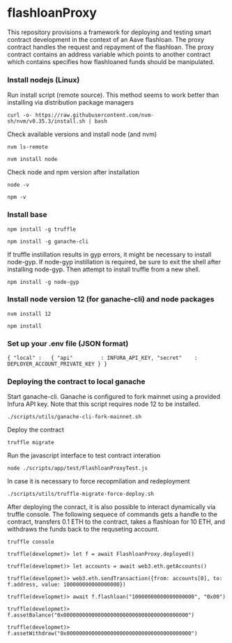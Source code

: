 # flashloanProxy

This repository provisions a framework for deploying and testing smart contract development in the context of an Aave flashloan. The proxy contract handles the request and repayment of the flashloan. The proxy contract contains an address variable which points to another contract which contains specifies how flashloaned funds should be manipulated.

### Install nodejs (Linux)

Run install script (remote source). This method seems to work better than installing via distribution package managers

`curl -o- https://raw.githubusercontent.com/nvm-sh/nvm/v0.35.3/install.sh | bash`

Check available versions and install node (and nvm)

`nvm ls-remote`

`nvm install node`

Check node and npm version after installation

`node -v`

`npm -v`

### Install base 

`npm install -g truffle`

`npm install -g ganache-cli`

If truffle instillation results in gyp errors, it might be necessary to install node-gyp. If node-gyp instillation is required, be sure to exit the shell after installing node-gyp. Then attempt to install truffle from a new shell. 

`npm install -g node-gyp`

### Install node version 12 (for ganache-cli) and node packages

`nvm install 12` 

`npm install`

### Set up your .env file (JSON format)

`{
	"local" :	{
		"api"		  :	INFURA_API_KEY,
		"secret"	:	DEPLOYER_ACCOUNT_PRIVATE_KEY
	}
}
`

### Deploying the contract to local ganache

Start ganache-cli. Ganache is configured to fork mainnet using a provided Infura API key. Note that this script requires node 12 to be installed.

`./scripts/utils/ganache-cli-fork-mainnet.sh`

Deploy the contract

`truffle migrate`

Run the javascript interface to test contract interation

`node ./scripts/app/test/FlashloanProxyTest.js` 

In case it is necessary to force recopmilation and redeployment

`./scripts/utils/truffle-migrate-force-deploy.sh` 

After deploying the conract, it is also possible to interact dynamically via truffle console. The following sequece of commands gets a handle to the contract, transfers 0.1 ETH to the contract, takes a flashloan for 10 ETH, and withdraws the funds back to the requseting account.

  `truffle console`

   `truffle(developmet)> let f = await FlashloanProxy.deployed()`
	
  `truffle(developmet)> let accounts = await web3.eth.getAccounts()`
	
  `truffle(developmet)> web3.eth.sendTransaction({from: accounts[0], to: f.address, value: 100000000000000000})`
  
  `truffle(developmet)> await f.flashloan("10000000000000000000", "0x00")`
  
  `truffle(developmet)> f.assetBalance("0x0000000000000000000000000000000000000000")`

  `truffle(developmet)> f.assetWithdraw("0x0000000000000000000000000000000000000000")`


